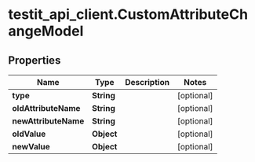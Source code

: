 # testit_api_client.CustomAttributeChangeModel

## Properties

Name | Type | Description | Notes
------------ | ------------- | ------------- | -------------
**type** | **String** |  | [optional] 
**oldAttributeName** | **String** |  | [optional] 
**newAttributeName** | **String** |  | [optional] 
**oldValue** | **Object** |  | [optional] 
**newValue** | **Object** |  | [optional] 


